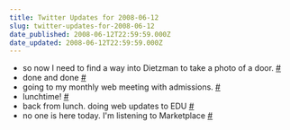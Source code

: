 ```yaml
---
title: Twitter Updates for 2008-06-12
slug: twitter-updates-for-2008-06-12
date_published: 2008-06-12T22:59:59.000Z
date_updated: 2008-06-12T22:59:59.000Z
---
```


- so now I need to find a way into Dietzman to take a photo of a door. [#](http://twitter.com/joelgoodman/statuses/833011236)
- done and done [#](http://twitter.com/joelgoodman/statuses/833080077)
- going to my monthly web meeting with admissions. [#](http://twitter.com/joelgoodman/statuses/833122270)
- lunchtime! [#](http://twitter.com/joelgoodman/statuses/833175970)
- back from lunch. doing web updates to EDU [#](http://twitter.com/joelgoodman/statuses/833228236)
- no one is here today. I'm listening to Marketplace [#](http://twitter.com/joelgoodman/statuses/833281590)
